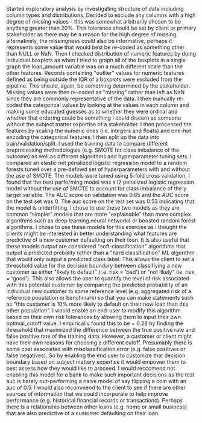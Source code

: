 Started exploratory analysis by investigating structure of data including column types and distributions. Decided to exclude any columns with a high degree of missing values - this was somewhat arbitrarily chosen to be anything greater than 20%. This tolerance should be set by client or primary stakeholder as there may be a reason for the high degree of missing; alternatively, the missingness could also be informative, perhaps it represents some value that would best be re-coded as something other than NULL or NaN.
Then I checked distribution of numeric features by doing individual boxplots as when I tried to graph all of the boxplots in a single graph the loan_amount variable was on a much different scale than the other features. Records containing "outlier" values for numeric features defined as being outside the IQR of a boxplots were excluded from the pipeline. This should, again, be something determined by the stakeholder. Missing values were then re-coded as "missing" rather than left as NaN since they are commonly representative of the data. I then manually re-coded the categorical values by looking at the values in each column and making some educated guesses as to whether they were ordinal and whether that ordering could be something I could discern as someone without the subject matter expertise of a stakeholder. I then processed the features by scaling the numeric ones (i.e. integers and floats) and one-hot encoding the categorical features. 
I then split up the data into train/validation/split. I used the training data to compare different preprocessing methodologies (e.g. SMOTE for class imbalance of the outcome) as well as different algorithms and hyperparameter tuning sets. I compared an elastic net penalized logistic regression model to a random forests tuned over a pre-defined set of hyperparameters with and without the use of SMOTE. The models were tuned using 5-fold cross validation. I found that the best performing model was a l2 penalized logistic regression model without the use of SMOTE to account for class imbalance of the y target variable. The AUC score on validation was 0.65 and the AUC score on the test set was 0. The auc score on the test set was 0.53 indicating that the model is underfitting. 
I chose to use these two models as they are common "simpler" models that are more "explainable" than more complex algorithms such as deep learning neural networks or boosted random forest algorithms. I chose to use these models for this exercise as I thought the clients might be interested in better understanding what features are predictive of a new customer defaulting on their loan. It is also useful that these models output are considered "soft-classification" algorithms that output a predicted probality rather than a "hard classification" ML algorithm that would only output a predicted class label. This allows the client to set a thresshold value for the decision boundary between classifiying a new customer as either "likely to default" (i.e. risk = 'bad') or "not likely" (ie. risk = 'good'). This also allows the user to quantify the level of risk associated with this potential customer by comparing the predicted probability of an individual new customer to some reference level (e.g. aggregated risk of a reference population or benchmark) so that you can make statements such as "this customer is 10% more likely to default on their new loan than this other population".  I would enable an end-user to modify this algorithm based on their own risk tolerances by allowing them to input their own optimal_cutoff value. I empirically found this to be ~ 0.28 by finding the thresshold that maximized the difference between the true positive rate and false positive rate of the training data. However, a customer or client might have their own reasons for choosing a different cutoff. Presumably there is some cost associated with misclassification error (e.g. false positives or false negatives). So by enabling the end user to customize that decision boundary based on subject mattery expertise it would empower them to best assess how they would like to proceed.
I would reccomend not enabling this model for a bank to make such important decisions as the test auc is barely out-performing a naive model of say flipping a coin with an auc of 0.5. I would also recommend to the client to see if there are other sources of information that we could incorporate to help improve performance (e.g. historical financial records or transactions). Perhaps there is a relationship between other loans (e.g. home or small business) that are also predictive of a customer defaulting on their loan.
